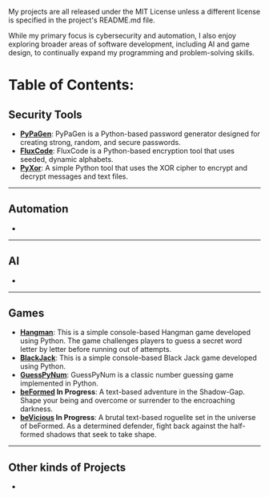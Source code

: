 My projects are all released under the MIT License unless a different license is specified in the project's README.md file.

While my primary focus is cybersecurity and automation, I also enjoy exploring broader areas of software development, including AI and game design, to continually expand my programming and problem-solving skills.
# Table of Contents:

## Security Tools

  * **[PyPaGen](https://github.com/EkkoN7/PyPaGen)**: PyPaGen is a Python-based password generator designed for creating strong, random, and secure passwords.
  * **[FluxCode](https://github.com/EkkoN7/FluxCode)**: FluxCode is a Python-based encryption tool that uses seeded, dynamic alphabets.
  * **[PyXor](https://github.com/EkkoN7/PyXor)**: A simple Python tool that uses the XOR cipher to encrypt and decrypt messages and text files.

-----

## Automation 

* 

-----

## AI

* 

-----

## Games

  * **[Hangman](https://github.com/EkkoN7/Hangman)**: This is a simple console-based Hangman game developed using Python. The game challenges players to guess a secret word letter by letter before running out of attempts.
  *  **[BlackJack](https://github.com/EkkoN7/Blackjack)**: This is a simple console-based Black Jack game developed using Python.
  *  **[GuessPyNum](https://github.com/EkkoN7/GuessPyNum)**: GuessPyNum is a classic number guessing game implemented in Python.
  *  **[beFormed](https://github.com/EkkoN7/beFormed) In Progress**: A text-based adventure in the Shadow-Gap. Shape your being and overcome or surrender to the encroaching darkness.
  *  **[beVicious](https://github.com/EkkoN7/beVicious) In Progress**: A brutal text-based roguelite set in the universe of beFormed. As a determined defender, fight back against the half-formed shadows that seek to take shape.
-----

## Other kinds of Projects

*
